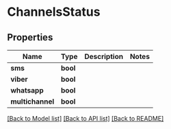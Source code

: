 # ChannelsStatus


## Properties
Name | Type | Description | Notes
------------ | ------------- | ------------- | -------------
**sms** | **bool** |  | 
**viber** | **bool** |  | 
**whatsapp** | **bool** |  | 
**multichannel** | **bool** |  | 


[[Back to Model list]](../../README.md#models) [[Back to API list]](../../README.md#available-methods) [[Back to README]](../../README.md)


